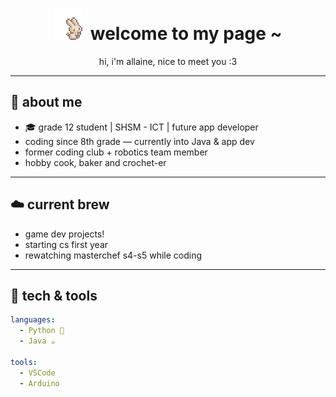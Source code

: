 <h1 align="center"><img src =https://github.com/allaine-sioson/allaine-sioson/blob/main/bunny.gif>   &nbspwelcome to my page ~</h1>
<p align="center">hi, i'm allaine, nice to meet you :3</p>

---

## 🍂 about me

- 🎓 grade 12 student | SHSM - ICT | future app developer   
- coding since 8th grade — currently into Java & app dev  
- former coding club + robotics team member
- hobby cook, baker and crochet-er

---

## ☁️ current brew

- game dev projects!
- starting cs first year
- rewatching masterchef s4-s5 while coding

---

## 🐻 tech & tools

```yaml
languages:
  - Python 🐍
  - Java ☕

tools:
  - VSCode
  - Arduino

